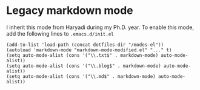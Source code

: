 
# Legacy markdown mode

I inherit this mode from Haryadi during my Ph.D. year. To enable this mode, add the following lines
to `.emacs.d/init.el`

```
(add-to-list 'load-path (concat dotfiles-dir "/modes-el"))
(autoload 'markdown-mode "markdown-mode-modified.el" "..." t)
(setq auto-mode-alist (cons '("\\.txt$" . markdown-mode) auto-mode-alist))
(setq auto-mode-alist (cons '("\\.blog$" . markdown-mode) auto-mode-alist))
(setq auto-mode-alist (cons '("\\.md$" . markdown-mode) auto-mode-alist))
```
